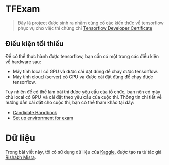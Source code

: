 # TFExam
> Đây là project được sinh ra nhằm củng cố các kiến thức về tensorflow phục vụ cho việc thi chứng chỉ <a href='https://www.tensorflow.org/certificate'>Tensorflow Developer Certificate</a>


## Điều kiện tối thiểu

Để có thể thực hành được tensorflow, bạn cần có một trong các điều kiện về hardware sau:
- Máy tính local có GPU và được cài đặt đúng để chạy được tensorflow.
- Máy tính cloud (server) có GPU và được cài đặt đúng để chạy được tensorflow.

Tuy nhiên để có thể làm bài thi được yêu cầu của tổ chức, bạn nên có máy chủ local có GPU và cài đặt theo yêu cầu của cuộc thi.
Thông tin chi tiết về hướng dẫn cài đặt cho cuộc thi, bạn có thể tham khảo tại đây:
- [Candidate Handbook](https://www.tensorflow.org/extras/cert/TF_Certificate_Candidate_Handbook.pdf)
- [Set up environment for exam](https://www.tensorflow.org/extras/cert/Setting_Up_TF_Developer_Certificate_Exam.pdf)

# Dữ liệu

Trong bài viết này, tôi có sử dụng dữ liệu của [Kaggle](https://www.kaggle.com/rmisra/news-headlines-dataset-for-sarcasm-detection), được tạo ra từ tác giả [Rishabh Misra](https://rishabhmisra.github.io/).
